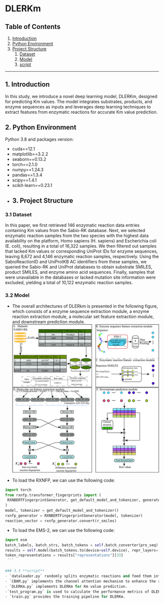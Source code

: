 # DLERKm
## Table of Contents

1. [Introduction](#introduction)
2. [Python Environment](#python-environment)
3. [Project Structure](#Project-Structure)
   1. [Dataset](#Dataset)
   2. [Model](#Model)
   3. [script](#script)
---


## 1. Introduction
In this study, we introduce a novel deep learning model, DLERKm, designed for predicting Km values. The model integrates substrates, products, and enzyme sequences as inputs and leverages deep learning techniques to extract features from enzymatic reactions for accurate Km value prediction.

## 2. Python Environment

Python 3.8 and packages version:
- cuda==12.1
- matplotlib==3.2.2
- seaborn==0.13.2
- torch==2.1.0
- numpy==1.24.3
- pandas==1.3.4
- scipy==1.4.1
- scikit-learn==0.23.1
- ## 3. Project Structure

### 3.1 **Dataset**
In this paper, we first retrieved 146 enzymatic reaction data entries containing Km values from the Sabio-RK database. Next, we selected enzymatic reaction samples from the two species with the highest data availability on the platform, Homo sapiens (H. sapiens) and Escherichia coli (E. coli), resulting in a total of 16,322 samples. We then filtered out samples that lacked Km values or corresponding UniProt IDs for enzyme sequences, leaving 8,672 and 4,146 enzymatic reaction samples, respectively. Using the SabioReactionID and UniProtKB AC identifiers from these samples, we queried the Sabio-RK and UniProt databases to obtain substrate SMILES, product SMILES, and enzyme amino acid sequences. Finally, samples that were unavailable in the databases or lacked mutation site information were excluded, yielding a total of 10,122 enzymatic reaction samples.

### 3.2 **Model**
   - The overall architectures of DLERkm is presented in the following figure, which consists of a enzyme sequence extraction module, a enzyme reaction extraction module, a molecular set feature extraction module, and downstream prediction module.
   ![Model Architecture](https://github.com/yulglee/DLERKm/blob/main/Dataset_file/Figure1_model_framework.jpg)
   
   - To load the RXNFP, we can use the following code:
   ```python
   import torch
   from rxnfp.transformer_fingerprints import (
    RXNBERTFingerprintGenerator, get_default_model_and_tokenizer, generate_fingerprints
   )
   model, tokenizer = get_default_model_and_tokenizer()
   rxnfp_generator = RXNBERTFingerprintGenerator(model, tokenizer)
   reaction_vector = rxnfp_generator.convert(r_smiles)
   ```
   - To load the EMS-2, we can use the following code:
   ```python
   import esm 
   batch_labels, batch_strs, batch_tokens = self.batch_converter(pro_seq)
   results = self.model(batch_tokens.to(device=self.device), repr_layers=[33], return_contacts=True)
   token_representations = results["representations"][33]
    ```

### 3.3 **script**
   - `dataloader.py` randomly splits enzymatic reactions and feed them into the DLERKm in batchsizes for training and testing.
   - `CBAM.py` implements the channel attention mechanism to enhance the representation of local features by emphasizing important channel information.
   - `DLERKm.py` implements DLERKm for Km value prediction.
   -`test_program.py` is used to calculate the performance metrics of DLERKm.
   - `train.py` provides the training pipeline for DLERKm.

